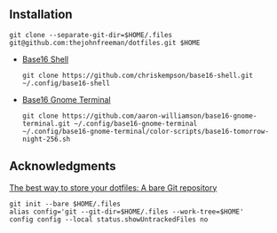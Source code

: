 ## Installation

```
git clone --separate-git-dir=$HOME/.files git@github.com:thejohnfreeman/dotfiles.git $HOME
```

- [Base16 Shell](https://github.com/chriskempson/base16-shell)

    ```
    git clone https://github.com/chriskempson/base16-shell.git ~/.config/base16-shell
    ```

- [Base16 Gnome Terminal](https://github.com/aaron-williamson/base16-gnome-terminal)

    ```
    git clone https://github.com/aaron-williamson/base16-gnome-terminal.git ~/.config/base16-gnome-terminal
    ~/.config/base16-gnome-terminal/color-scripts/base16-tomorrow-night-256.sh
    ```

## Acknowledgments

[The best way to store your dotfiles: A bare Git repository](https://developer.atlassian.com/blog/2016/02/best-way-to-store-dotfiles-git-bare-repo/)

```
git init --bare $HOME/.files
alias config='git --git-dir=$HOME/.files --work-tree=$HOME'
config config --local status.showUntrackedFiles no
```
